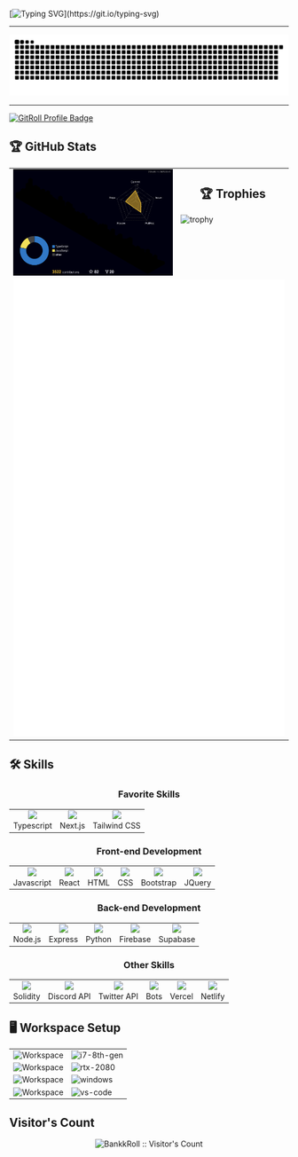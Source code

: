 [![Typing SVG](https://readme-typing-svg.demolab.com?font=Fira+Code&size=37&duration=2000&pause=2000&color=07D8FF&center=true&vCenter=true&multiline=true&width=900&height=200&lines=%F0%9F%91%8B+Hello!+I'm+Bankk;Thanks+for+checking+out+my+GitHub!;%E2%AD%90+Anything+you+find+useful!;Contact+me+if+you+have+any+questions!)](https://git.io/typing-svg)

---

<div align="center">
  <picture>
    <source media="(prefers-color-scheme: dark)" srcset="images/github-contribution-grid-snake-dark.svg" />
    <source media="(prefers-color-scheme: light)" srcset="images/github-contribution-grid-snake.svg" />
    <img alt="github-snake" src="images/github-contribution-grid-snake.svg" />
  </picture>
</div>

---

<a href="https://gitroll.io/profile/s6vP9klKpmDYJ7lpkPHpa" target="_blank"><img src="https://gitroll.io/api/badges/profiles/v1/s6vP9klKpmDYJ7lpkPHpa" alt="GitRoll Profile Badge"/></a>

## 🏆 GitHub Stats

<div align="center">
  <table>
    <tr>
      <td valign="top" width="60%">
        <img src="./images/profile-night-rainbow.svg" width="100%" alt="Github stats">
      </td>
      <td valign="top" width="40%">
        <h2 align="center">🏆 Trophies</h2>
        <img src="https://github-profile-trophy.vercel.app/?username=BankkRoll&theme=onedark" width="100%" alt="trophy">
      </td>
    </tr>
    <tr>
      <td colspan="2" valign="center">
        <img src="./images/github-metrics.svg" alt="Metrics">
      </td>
    </tr>
  </table>
</div>

## 🛠️ Skills

<div align="center">
  
  ### Favorite Skills
  <table>
    <tr>
      <td align="center">
        <a href="https://skillicons.dev">
          <img src="https://skillicons.dev/icons?i=typescript">
        </a>
        <br>Typescript
      </td>
      <td align="center">
        <a href="https://skillicons.dev">
          <img src="https://skillicons.dev/icons?i=next">
        </a>
        <br>Next.js
      </td>
      <td align="center">
        <a href="https://skillicons.dev">
          <img src="https://skillicons.dev/icons?i=tailwind">
        </a>
        <br>Tailwind CSS
      </td>
    </tr>
  </table>
  
  ### Front-end Development
  <table>
    <tr>
      <td align="center">
        <a href="https://skillicons.dev">
          <img src="https://skillicons.dev/icons?i=javascript">
        </a>
        <br>Javascript
      </td>
      <td align="center">
        <a href="https://skillicons.dev">
          <img src="https://skillicons.dev/icons?i=react">
        </a>
        <br>React
      </td>
      <td align="center">
        <a href="https://skillicons.dev">
          <img src="https://skillicons.dev/icons?i=html">
        </a>
        <br>HTML
      </td>
      <td align="center">
        <a href="https://skillicons.dev">
          <img src="https://skillicons.dev/icons?i=css">
        </a>
        <br>CSS
      </td>
      <td align="center">
        <a href="https://skillicons.dev">
          <img src="https://skillicons.dev/icons?i=bootstrap">
        </a>
        <br>Bootstrap
      </td>
      <td align="center">
        <a href="https://skillicons.dev">
          <img src="https://skillicons.dev/icons?i=jquery">
        </a>
        <br>JQuery
      </td>
    </tr>
  </table>
  
  ### Back-end Development
  <table>
    <tr>
      <td align="center">
        <a href="https://skillicons.dev">
          <img src="https://skillicons.dev/icons?i=nodejs">
        </a>
        <br>Node.js
      </td>
      <td align="center">
        <a href="https://skillicons.dev">
          <img src="https://skillicons.dev/icons?i=express">
        </a>
        <br>Express
      </td>
      <td align="center">
        <a href="https://skillicons.dev">
          <img src="https://skillicons.dev/icons?i=python">
        </a>
        <br>Python
      </td>
      <td align="center">
        <a href="https://skillicons.dev">
          <img src="https://skillicons.dev/icons?i=firebase">
        </a>
        <br>Firebase
      </td>
      <td align="center">
        <a href="https://skillicons.dev">
          <img src="https://skillicons.dev/icons?i=supabase">
        </a>
        <br>Supabase
      </td>
    </tr>
  </table>
  
  ### Other Skills
  <table>
    <tr>
      <td align="center">
        <a href="https://skillicons.dev">
          <img src="https://skillicons.dev/icons?i=solidity">
        </a>
        <br>Solidity
      </td>
      <td align="center">
        <a href="https://skillicons.dev">
          <img src="https://skillicons.dev/icons?i=discord">
        </a>
        <br>Discord API
      </td>
      <td align="center">
        <a href="https://skillicons.dev">
          <img src="https://skillicons.dev/icons?i=twitter">
        </a>
        <br>Twitter API
      </td>
      <td align="center">
        <a href="https://skillicons.dev">
          <img src="https://skillicons.dev/icons?i=bots">
        </a>
        <br>Bots
      </td>
      <td align="center">
        <a href="https://skillicons.dev">
          <img src="https://skillicons.dev/icons?i=vercel">
        </a>
        <br>Vercel
      </td>
      <td align="center">
        <a href="https://skillicons.dev">
          <img src="https://skillicons.dev/icons?i=netlify">
        </a>
        <br>Netlify
      </td>
    </tr>
  </table>
  
</div>

## 🖥️ Workspace Setup

<div align="center">
  <table>
    <tr>
      <td>
        <img src="https://i.ibb.co/5TrdbWC/imageedit-14-2619558547.png" width="50" alt="Workspace">
      </td>
      <td>
        <img src="https://img.shields.io/badge/Intel-Core_i7_8th-0071C5?style=for-the-badge&logo=intel&logoColor=white" alt="i7-8th-gen">
      </td>
    </tr>
    <tr>
      <td>
        <img src="https://i.ibb.co/1GC0VqC/imageedit-19-8970180062.gif" width="50" alt="Workspace">
      </td>
      <td>
        <img src="https://img.shields.io/badge/NVIDIA-RTX_2080-76B900?style=for-the-badge&logo=nvidia&logoColor=white" alt="rtx-2080">
      </td>
    </tr>
    <tr>
      <td>
        <img src="https://i.ibb.co/hBgDy3Q/imageedit-7-3135521893.png" width="50" alt="Workspace">
      </td>
      <td>
        <img src="https://img.shields.io/badge/Windows_11-0078D6?style=for-the-badge&logo=windows&logoColor=white" alt="windows">
      </td>
    </tr>
    <tr>
      <td>
        <img src="https://skillicons.dev/icons?i=vscode" width="50" alt="Workspace">
      </td>
      <td>
        <img src="https://img.shields.io/badge/VS_Code-007ACC?style=for-the-badge&logo=Visual-Studio-Code&logoColor=white" alt="vs-code">
      </td>
    </tr>
  </table>
</div>

## Visitor's Count

<div align="center">
  <img src="https://profile-counter.glitch.me/{BankkRoll}/count.svg" alt="BankkRoll :: Visitor's Count">
</div>

